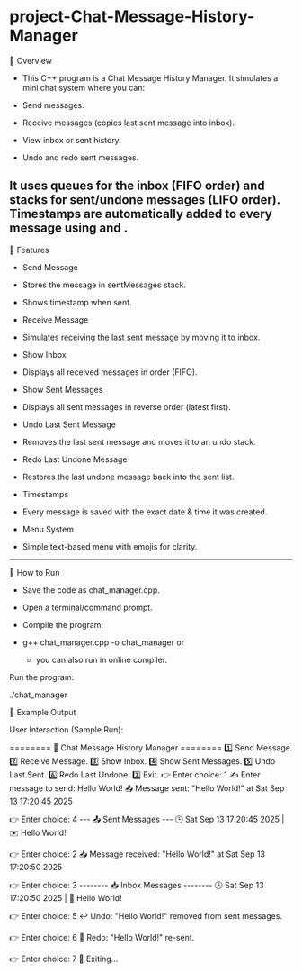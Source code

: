 # project-Chat-Message-History-Manager
🔹 Overview

* This C++ program is a Chat Message History Manager.
It simulates a mini chat system where you can:

* Send messages.

* Receive messages (copies last sent message into inbox).

* View inbox or sent history.

* Undo and redo sent messages.

It uses queues for the inbox (FIFO order) and stacks for sent/undone messages (LIFO order).
Timestamps are automatically added to every message using <chrono> and <ctime>.
---------------------------------------------------------------------------------------------------------------------------------------------------------------------------------------------------------------------------------------------
🔹 Features

* Send Message

* Stores the message in sentMessages stack.

* Shows timestamp when sent.

* Receive Message

* Simulates receiving the last sent message by moving it to inbox.

* Show Inbox

* Displays all received messages in order (FIFO).

* Show Sent Messages

* Displays all sent messages in reverse order (latest first).

* Undo Last Sent Message

* Removes the last sent message and moves it to an undo stack.

* Redo Last Undone Message

* Restores the last undone message back into the sent list.

* Timestamps

* Every message is saved with the exact date & time it was created.

* Menu System

* Simple text-based menu with emojis for clarity.
---------------------------------------------------------------------------------------------------------------------------------------------------------------------------------------------------------------------------------------------
🔹 How to Run

* Save the code as chat_manager.cpp.

* Open a terminal/command prompt.

* Compile the program:

* g++ chat_manager.cpp -o chat_manager
               or
  * you can also run in online compiler.

Run the program:

./chat_manager

🔹 Example Output

User Interaction (Sample Run):

======== 💬 Chat Message History Manager ========
1️⃣  Send Message.
2️⃣  Receive Message.
3️⃣  Show Inbox.
4️⃣  Show Sent Messages.
5️⃣  Undo Last Sent.
6️⃣  Redo Last Undone.
7️⃣  Exit.
👉 Enter choice: 1
✍️ Enter message to send: Hello World!
📤 Message sent: "Hello World!" at Sat Sep 13 17:20:45 2025

👉 Enter choice: 4
--- 📤 Sent Messages ---
🕒 Sat Sep 13 17:20:45 2025 | ✉️ Hello World!

👉 Enter choice: 2
📥 Message received: "Hello World!" at Sat Sep 13 17:20:50 2025

👉 Enter choice: 3
-------- 📥 Inbox Messages --------
🕒 Sat Sep 13 17:20:50 2025 | 💬 Hello World!

👉 Enter choice: 5
↩️ Undo: "Hello World!" removed from sent messages.

👉 Enter choice: 6
🔁 Redo: "Hello World!" re-sent.

👉 Enter choice: 7
👋 Exiting...
